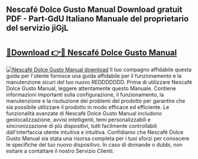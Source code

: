 ## Nescafé Dolce Gusto Manual Download gratuit PDF - Part-GdU Italiano Manuale del proprietario del servizio jiGjL

# <h2><a href="http://dfbx06h.blite.top/?on=Nescaf%c3%a9+Dolce+Gusto+Manual">🔗Download 👉🔴 Nescafé Dolce Gusto Manual</a></h2>

[![Nescafé Dolce Gusto Manual download](https://i.imgur.com/lujVjoI.png)](http://dfbx06h.blite.top/?on=Nescaf%c3%a9+Dolce+Gusto+Manual)
Il tuo compagno affidabile questa guida per l'utente fornisce una guida affidabile per il funzionamento e la manutenzione sicuri del tuo nuovo REDDDDDDD. Prima di utilizzare Nescafé Dolce Gusto Manual, leggere attentamente questo Manuale. Contiene informazioni importanti sulla configurazione, il funzionamento, la manutenzione e la risoluzione dei problemi del prodotto per garantire che sia possibile utilizzare il prodotto in modo efficace ed efficiente. Le funzionalità avanzate di Nescafé Dolce Gusto Manual includono geolocalizzazione, avvisi intelligenti, temi personalizzabili e sincronizzazione di più dispositivi, tutti facilmente controllabili dall'interfaccia utente intuitiva e intuitiva. Confidiamo che Nescafé Dolce Gusto Manual sia stata una risorsa completa per i tuoi sforzi per conoscere le specifiche del tuo nuovo dispositivo. In caso di domande o dubbi, non esitare a contattare il nostro Servizio Clienti.
